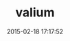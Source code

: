 ---
layout: post
title:  "valium"
repo:   "ernie/valium"
date:   2015-02-18 17:17:52
gemurl: http://github.com/ernie/valium
---
